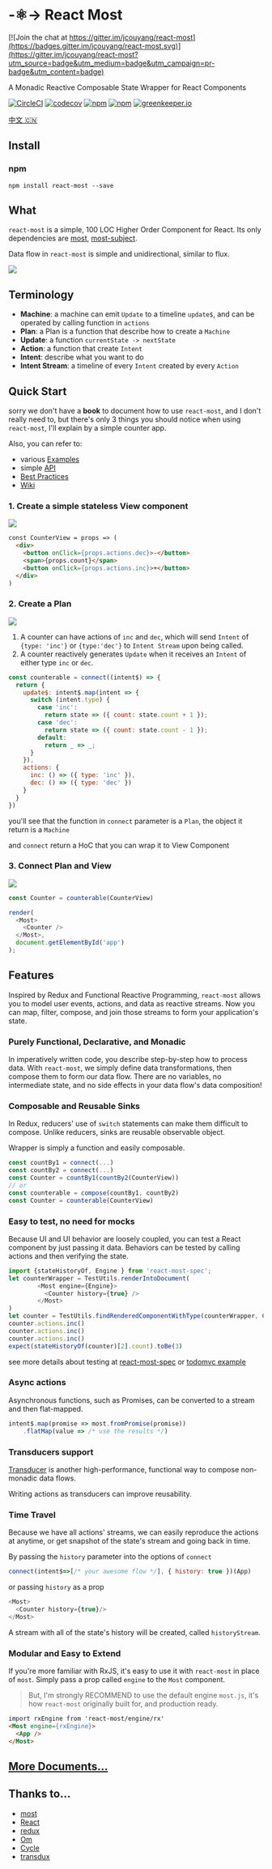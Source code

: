 # -:atom_symbol:-> React Most

[![Join the chat at https://gitter.im/jcouyang/react-most](https://badges.gitter.im/jcouyang/react-most.svg)](https://gitter.im/jcouyang/react-most?utm_source=badge&utm_medium=badge&utm_campaign=pr-badge&utm_content=badge)

A Monadic Reactive Composable State Wrapper for React Components

[![CircleCI](https://circleci.com/gh/reactive-react/react-most.svg?style=svg)](https://circleci.com/gh/reactive-react/react-most)
[![codecov](https://codecov.io/gh/reactive-react/react-most/branch/master/graph/badge.svg)](https://codecov.io/gh/reactive-react/react-most)
[![npm](https://img.shields.io/npm/dm/react-most.svg)](https://www.npmjs.com/package/react-most)
[![npm](https://img.shields.io/npm/v/react-most.svg)](https://www.npmjs.com/package/react-most)
[![greenkeeper.io](https://badges.greenkeeper.io/reactive-react/react-most.svg)](https://greenkeeper.io)

[中文 :cn:](https://github.com/reactive-react/react-most/wiki/%E6%95%99%E7%A8%8B)
## Install
### npm
```
npm install react-most --save
```
## What
`react-most` is a simple, 100 LOC Higher Order Component for React. Its only dependencies are [most](https://github.com/cujojs/most), [most-subject](https://github.com/mostjs-community/subject).

Data flow in `react-most` is simple and unidirectional, similar to flux.

![](https://github.com/reactive-react/react-most/wiki/images/react-most-flow.png)

## Terminology
- **Machine**: a machine can emit `Update` to a timeline `update$`, and can be operated by calling function in `actions`
- **Plan**: a Plan is a function that describe how to create a `Machine`
- **Update**: a function `currentState -> nextState` 
- **Action**: a function that create `Intent`
- **Intent**: describe what you want to do
- **Intent Stream**: a timeline of every `Intent` created by every `Action`

## Quick Start
sorry we don't have a **book** to document how to use `react-most`, and I don't really need to, but
there's only 3 things you should notice when using `react-most`, I'll explain by a simple counter app.

Also, you can refer to: 

- various [Examples](https://github.com/reactive-react/react-most/wiki/examples)
- simple [API](https://github.com/reactive-react/react-most/wiki/api)
- [Best Practices](https://github.com/reactive-react/react-most/wiki/frp-best-practice)
- [Wiki](https://github.com/reactive-react/react-most/wiki)


### 1. Create a simple stateless View component
![](https://github.com/reactive-react/react-most/wiki/images/view.png)
```html
const CounterView = props => (
  <div>
    <button onClick={props.actions.dec}>-</button>
    <span>{props.count}</span>
    <button onClick={props.actions.inc}>+</button>
  </div>
)
```
### 2. Create a Plan
![](https://github.com/reactive-react/react-most/wiki/images/behavior.png)

1. A counter can have actions of `inc` and `dec`, which will send `Intent` of `{type: 'inc'}` or `{type:'dec'}` to `Intent Stream` upon being called.
2. A counter reactively generates `Update` when it receives an `Intent` of either type `inc` or `dec`.

```js
const counterable = connect((intent$) => {
  return {
    update$: intent$.map(intent => {
      switch (intent.type) {
        case 'inc':
          return state => ({ count: state.count + 1 });
        case 'dec':
          return state => ({ count: state.count - 1 });
        default:
          return _ => _;
      }
    }),
    actions: {
      inc: () => ({ type: 'inc' }),
      dec: () => ({ type: 'dec' })
    }
  }
})
```
you'll see that the function in `connect` parameter is a `Plan`, the object it return is a `Machine`

and `connect` return a HoC that you can wrap it to View Component

### 3. Connect Plan and View
![](https://github.com/reactive-react/react-most/wiki/images/wrap.png)
```js
const Counter = counterable(CounterView)

render(
  <Most>
    <Counter />
  </Most>,
  document.getElementById('app')
);
```

## Features
Inspired by Redux and Functional Reactive Programming, `react-most` allows you to model user events, actions, and data as reactive streams.  Now you can map, filter, compose, and join those streams to form your application's state.

### Purely Functional, Declarative, and Monadic
In imperatively written code, you describe step-by-step how to process data.  With `react-most`, we simply define data transformations, then compose them to form our data flow. There are no variables, no intermediate state, and no side effects in your data flow's data composition!

### Composable and Reusable Sinks
In Redux, reducers' use of `switch` statements can make them difficult to compose. Unlike reducers, sinks are reusable observable object.

Wrapper is simply a function and easily composable.

```js
const countBy1 = connect(...)
const countBy2 = connect(...)
const Counter = countBy1(countBy2(CounterView))
// or
const counterable = compose(countBy1, countBy2)
const Counter = counterable(CounterView)
```

### Easy to test, no need for mocks
Because UI and UI behavior are loosely coupled, you can test a React component by just passing it data. Behaviors can be tested by calling actions and then verifying the state.

```js
import {stateHistoryOf, Engine } from 'react-most-spec';
let counterWrapper = TestUtils.renderIntoDocument(
        <Most engine={Engine}>
          <Counter history={true} />
        </Most>
)
let counter = TestUtils.findRenderedComponentWithType(counterWrapper, Counter)
counter.actions.inc()
counter.actions.inc()
counter.actions.inc()
expect(stateHistoryOf(counter)[2].count).toBe(3)
```

see more details about testing at [react-most-spec](https://github.com/reactive-react/react-most-spec) or [todomvc example](https://github.com/reactive-react/react-most/blob/master/examples/todomvc/src/components/__tests__/MainSection-spec.jsx)

### Async actions
Asynchronous functions, such as Promises, can be converted to a stream and then flat-mapped.

```js
intent$.map(promise => most.fromPromise(promise))
	.flatMap(value => /* use the results */)
```

### Transducers support
[Transducer](https://github.com/cognitect-labs/transducers-js) is another high-performance, functional way to compose non-monadic data flows.

Writing actions as transducers can improve reusability.

### Time Travel
Because we have all actions' streams, we can easily reproduce the actions at anytime, or get snapshot of the state's stream and going back in time.

By passing the `history` parameter into the options of `connect`
```js
connect(intent$=>[/* your awesome flow */], { history: true })(App)
```

or passing `history` as a prop
```js
<Most>
  <Counter history={true}/>
</Most>
```

A stream with all of the state's history will be created, called `historyStream`.

### Modular and Easy to Extend
If you're more familiar with RxJS, it's easy to use it with `react-most` in place of `most`.  Simply pass a prop called `engine` to the `Most` component.

> But, I'm strongly RECOMMEND to use the default engine `most.js`, it's how `react-most` originally built for, and production ready.

```html
import rxEngine from 'react-most/engine/rx'
<Most engine={rxEngine}>
  <App />
</Most>
```

## [More Documents...](https://github.com/jcouyang/react-most/wiki)


## Thanks to...
- [most](https://github.com/cujojs/most)
- [React](http://facebook.github.io/react/)
- [redux](https://github.com/rackt/redux)
- [Om](https://github.com/omcljs/om)
- [Cycle](http://cycle.js.org/)
- [transdux](https://github.com/jcouyang/transdux)
